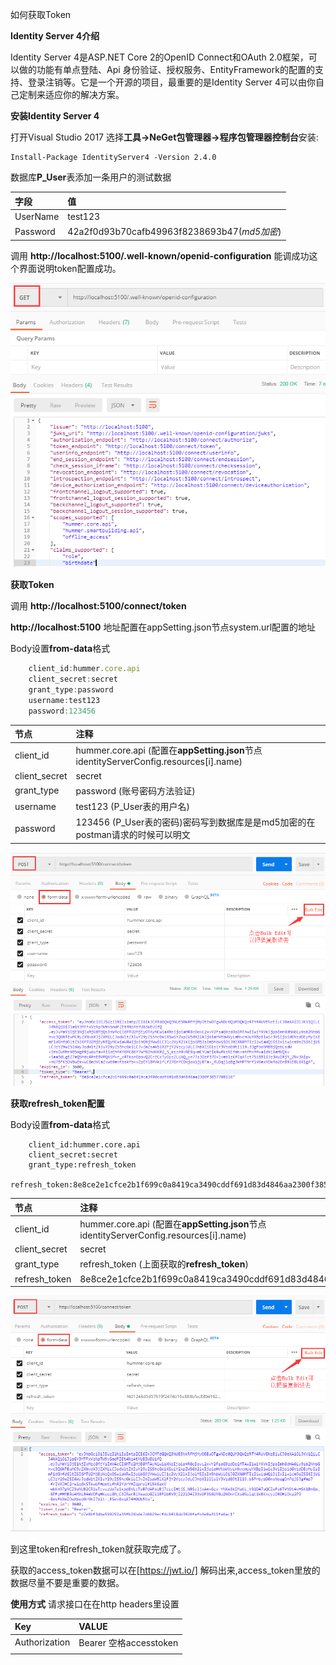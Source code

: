 如何获取Token

**Identity Server 4介绍**

Identity Server 4是ASP.NET Core 2的OpenID Connect和OAuth 2.0框架，可以做的功能有单点登陆、Api 身份验证、授权服务、EntityFramework的配置的支持、登录注销等。它是一个开源的项目，最重要的是Identity Server 4可以由你自己定制来适应你的解决方案。

**安装Identity Server 4**

打开Visual Studio 2017 选择**工具->NeGet包管理器->程序包管理器控制台**安装:

```
Install-Package IdentityServer4 -Version 2.4.0
```
数据库**P_User**表添加一条用户的测试数据 

| 字段     | 值                                          |
| :------- | :------------------------------------------ |
| UserName | test123                                     |
| Password | 42a2f0d93b70cafb49963f8238693b47(*md5加密*) |

调用 **http://localhost:5100/.well-known/openid-configuration** 能调成功这个界面说明token配置成功。

![GitHub](../accets/well-known.png)

**获取Token**

调用 **http://localhost:5100/connect/token** 

**http://localhost:5100** 地址配置在appSetting.json节点system.url配置的地址

Body设置**from-data**格式

```javascript
    client_id:hummer.core.api
    client_secret:secret
    grant_type:password
    username:test123
    password:123456
```

| 节点          | 注释                                                                                  |
| :------------ | :------------------------------------------------------------------------------------ |
| client_id     | hummer.core.api (配置在**appSetting.json**节点identityServerConfig.resources[i].name) |
| client_secret | secret                                                                                |
| grant_type    | password (账号密码方法验证)                                                           |
| username      | test123 (P_User表的用户名)                                                            |
| password      | 123456 (P_User表的密码)密码写到数据库是是md5加密的在postman请求的时候可以明文         |

![GitHub](../accets/gettoken.png)


**获取refresh_token配置**

Body设置**from-data**格式

```javascrpit
    client_id:hummer.core.api
    client_secret:secret
    grant_type:refresh_token
    refresh_token:8e8ce2e1cfce2b1f699c0a8419ca3490cddf691d83d4846aa2300f3857708116
```

| 节点          | 注释                                                                                  |
| :------------ | :------------------------------------------------------------------------------------ |
| client_id     | hummer.core.api (配置在**appSetting.json**节点identityServerConfig.resources[i].name) |
| client_secret | secret                                                                                |
| grant_type    | refresh_token (上面获取的**refresh_token**)                                           |
| refresh_token | 8e8ce2e1cfce2b1f699c0a8419ca3490cddf691d83d4846aa2300f3857708116                      |

![GitHub](../accets/refresh_token.png)

到这里token和refresh_token就获取完成了。

获取的access_token数据可以在[https://jwt.io/] 解码出来,access_token里放的数据尽量不要是重要的数据。

**使用方式**
请求接口在在http headers里设置

| Key           | VALUE                  |
| :------------ | :--------------------- |
| Authorization | Bearer 空格accesstoken |
|               |
